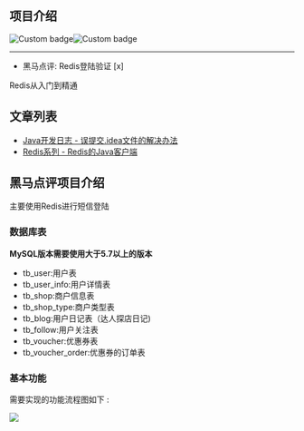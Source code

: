 ## 项目介绍

![Custom badge](https://img.shields.io/badge/redis-github-red)![Custom badge](https://img.shields.io/badge/github-code-red?style=plastic&logo=appveyor)

----

- 黑马点评: Redis登陆验证 [x]


Redis从入门到精通

## 文章列表

- [Java开发日志 - 误提交.idea文件的解决办法](https://blog.csdn.net/weixin_40040107/article/details/124481121)
- [Redis系列 - Redis的Java客户端](https://blog.csdn.net/weixin_40040107/article/details/124547074)

## 黑马点评项目介绍

主要使用Redis进行短信登陆

### 数据库表

**MySQL版本需要使用大于5.7以上的版本**

- tb_user:用户表
- tb_user_info:用户详情表
- tb_shop:商户信息表
- tb_shop_type:商户类型表
- tb_blog:用户日记表（达人探店日记)
- tb_follow:用户关注表
- tb_voucher:优惠券表
- tb_voucher_order:优惠券的订单表

### 基本功能

需要实现的功能流程图如下 : 

![](https://haloos.oss-cn-beijing.aliyuncs.com/typero/20220505143313.png)

